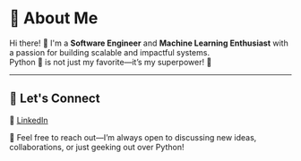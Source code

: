 # 🌟 About Me  
Hi there! 👋 I'm a **Software Engineer** and **Machine Learning Enthusiast** with a passion for building scalable and impactful systems.  
Python 🐍 is not just my favorite—it’s my superpower! 🙂  


---

## 🚀 Let's Connect  
💼 [LinkedIn](https://www.linkedin.com/in/nicola-ibrahim/)  

📧 Feel free to reach out—I’m always open to discussing new ideas, collaborations, or just geeking out over Python!  
